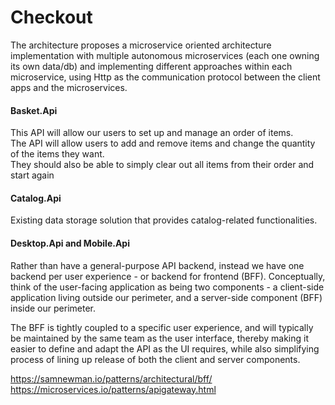 # Checkout

The architecture proposes a microservice oriented architecture implementation with multiple autonomous microservices (each one owning its own data/db) and implementing different approaches within each microservice, using Http as the communication protocol between the client apps and the microservices.

#### Basket.Api 

This API will allow our users to set up and manage an order of items.  
The API will allow users to add and remove items and change the quantity of the items they want.  
They should also be able to simply clear out all items from their order and start again

#### Catalog.Api

Existing data storage solution that provides catalog-related functionalities.

#### Desktop.Api and Mobile.Api

Rather than have a general-purpose API backend, instead we have one backend per user experience - or backend for frontend (BFF). Conceptually, think of the user-facing application as being two components - a client-side application living outside our perimeter, and a server-side component (BFF) inside our perimeter.

The BFF is tightly coupled to a specific user experience, and will typically be maintained by the same team as the user interface, thereby making it easier to define and adapt the API as the UI requires, while also simplifying process of lining up release of both the client and server components.

https://samnewman.io/patterns/architectural/bff/
https://microservices.io/patterns/apigateway.html
